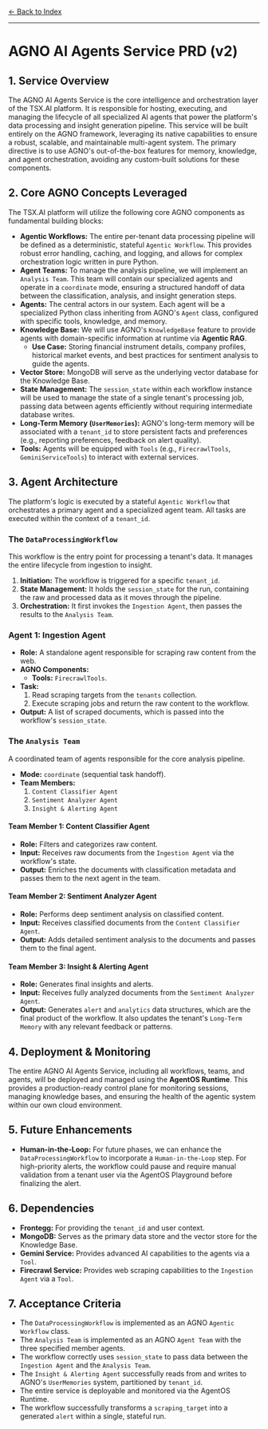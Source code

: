 [← Back to Index](index.md)

---

# AGNO AI Agents Service PRD (v2)

## 1. Service Overview

The AGNO AI Agents Service is the core intelligence and orchestration layer of the TSX.AI platform. It is responsible for hosting, executing, and managing the lifecycle of all specialized AI agents that power the platform's data processing and insight generation pipeline. This service will be built entirely on the AGNO framework, leveraging its native capabilities to ensure a robust, scalable, and maintainable multi-agent system. The primary directive is to use AGNO's out-of-the-box features for memory, knowledge, and agent orchestration, avoiding any custom-built solutions for these components.

## 2. Core AGNO Concepts Leveraged

The TSX.AI platform will utilize the following core AGNO components as fundamental building blocks:

*   **Agentic Workflows:** The entire per-tenant data processing pipeline will be defined as a deterministic, stateful `Agentic Workflow`. This provides robust error handling, caching, and logging, and allows for complex orchestration logic written in pure Python.
*   **Agent Teams:** To manage the analysis pipeline, we will implement an `Analysis Team`. This team will contain our specialized agents and operate in a `coordinate` mode, ensuring a structured handoff of data between the classification, analysis, and insight generation steps.
*   **Agents:** The central actors in our system. Each agent will be a specialized Python class inheriting from AGNO's `Agent` class, configured with specific tools, knowledge, and memory.
*   **Knowledge Base:** We will use AGNO's `KnowledgeBase` feature to provide agents with domain-specific information at runtime via **Agentic RAG**.
    *   **Use Case:** Storing financial instrument details, company profiles, historical market events, and best practices for sentiment analysis to guide the agents.
*   **Vector Store:** MongoDB will serve as the underlying vector database for the Knowledge Base.
*   **State Management:** The `session_state` within each workflow instance will be used to manage the state of a single tenant's processing job, passing data between agents efficiently without requiring intermediate database writes.
*   **Long-Term Memory (`UserMemories`):** AGNO's long-term memory will be associated with a `tenant_id` to store persistent facts and preferences (e.g., reporting preferences, feedback on alert quality).
*   **Tools:** Agents will be equipped with `Tools` (e.g., `FirecrawlTools`, `GeminiServiceTools`) to interact with external services.

## 3. Agent Architecture

The platform's logic is executed by a stateful `Agentic Workflow` that orchestrates a primary agent and a specialized agent team. All tasks are executed within the context of a `tenant_id`.

### The `DataProcessingWorkflow`
This workflow is the entry point for processing a tenant's data. It manages the entire lifecycle from ingestion to insight.

1.  **Initiation:** The workflow is triggered for a specific `tenant_id`.
2.  **State Management:** It holds the `session_state` for the run, containing the raw and processed data as it moves through the pipeline.
3.  **Orchestration:** It first invokes the `Ingestion Agent`, then passes the results to the `Analysis Team`.

### Agent 1: Ingestion Agent
*   **Role:** A standalone agent responsible for scraping raw content from the web.
*   **AGNO Components:**
    *   **Tools:** `FirecrawlTools`.
*   **Task:**
    1.  Read scraping targets from the `tenants` collection.
    2.  Execute scraping jobs and return the raw content to the workflow.
*   **Output:** A list of scraped documents, which is passed into the workflow's `session_state`.

### The `Analysis Team`
A coordinated team of agents responsible for the core analysis pipeline.
*   **Mode:** `coordinate` (sequential task handoff).
*   **Team Members:**
    1.  `Content Classifier Agent`
    2.  `Sentiment Analyzer Agent`
    3.  `Insight & Alerting Agent`

#### Team Member 1: Content Classifier Agent
*   **Role:** Filters and categorizes raw content.
*   **Input:** Receives raw documents from the `Ingestion Agent` via the workflow's state.
*   **Output:** Enriches the documents with classification metadata and passes them to the next agent in the team.

#### Team Member 2: Sentiment Analyzer Agent
*   **Role:** Performs deep sentiment analysis on classified content.
*   **Input:** Receives classified documents from the `Content Classifier Agent`.
*   **Output:** Adds detailed sentiment analysis to the documents and passes them to the final agent.

#### Team Member 3: Insight & Alerting Agent
*   **Role:** Generates final insights and alerts.
*   **Input:** Receives fully analyzed documents from the `Sentiment Analyzer Agent`.
*   **Output:** Generates `alert` and `analytics` data structures, which are the final product of the workflow. It also updates the tenant's `Long-Term Memory` with any relevant feedback or patterns.

## 4. Deployment & Monitoring

The entire AGNO AI Agents Service, including all workflows, teams, and agents, will be deployed and managed using the **AgentOS Runtime**. This provides a production-ready control plane for monitoring sessions, managing knowledge bases, and ensuring the health of the agentic system within our own cloud environment.

## 5. Future Enhancements

*   **Human-in-the-Loop:** For future phases, we can enhance the `DataProcessingWorkflow` to incorporate a `Human-in-the-Loop` step. For high-priority alerts, the workflow could pause and require manual validation from a tenant user via the AgentOS Playground before finalizing the alert.

## 6. Dependencies

*   **Frontegg:** For providing the `tenant_id` and user context.
*   **MongoDB:** Serves as the primary data store and the vector store for the Knowledge Base.
*   **Gemini Service:** Provides advanced AI capabilities to the agents via a `Tool`.
*   **Firecrawl Service:** Provides web scraping capabilities to the `Ingestion Agent` via a `Tool`.

## 7. Acceptance Criteria

*   The `DataProcessingWorkflow` is implemented as an AGNO `Agentic Workflow` class.
*   The `Analysis Team` is implemented as an AGNO `Agent Team` with the three specified member agents.
*   The workflow correctly uses `session_state` to pass data between the `Ingestion Agent` and the `Analysis Team`.
*   The `Insight & Alerting Agent` successfully reads from and writes to AGNO's `UserMemories` system, partitioned by `tenant_id`.
*   The entire service is deployable and monitored via the AgentOS Runtime.
*   The workflow successfully transforms a `scraping_target` into a generated `alert` within a single, stateful run.
